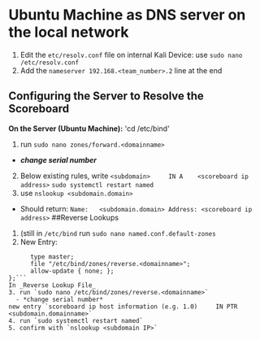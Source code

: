 # **Ubuntu Machine as DNS server on the local network**
1. Edit the `etc/resolv.conf` file on internal Kali Device: use `sudo nano /etc/resolv.conf`
2. Add the `nameserver 192.168.<team_number>.2` line at the end
## Configuring the Server to Resolve the Scoreboard
**On the Server (Ubuntu Machine):** 'cd /etc/bind'
1. run `sudo nano zones/forward.<domainname>`
  - **_change serial number_**
2. Below existing rules, write `<subdomain>     IN A    <scoreboard ip address>`
`sudo systemctl restart named`
4. use `nslookup <subdomain.domain>`
  - Should return: ```Name:   <subdomain.domain>
                      Address: <scoreboard ip address>```
##Reverse Lookups
1. (still in `/etc/bind` run `sudo nano named.conf.default-zones`
2. New Entry:
```zone <IP address (e.g. 20.172 in-addr.arpa" IN {
      type master;
      file "/etc/bind/zones/reverse.<domainname>";
      allow-update { none; };
};```
In _Reverse Lookup File_
3. run `sudo nano /etc/bind/zones/reverse.<domainname>`
  - *change serial number*
new entry `scoreboard ip host information (e.g. 1.0)     IN PTR <subdomain.domainname>`
4. run `sudo systemctl restart named`
5. confirm with `nslookup <subdomain IP>`
